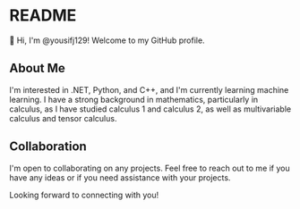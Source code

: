# README

👋 Hi, I'm @yousifj129! Welcome to my GitHub profile.

## About Me
I'm interested in .NET, Python, and C++, and I'm currently learning machine learning. I have a strong background in mathematics, particularly in calculus, as I have studied calculus 1 and calculus 2, as well as multivariable calculus and tensor calculus.

## Collaboration
I'm open to collaborating on any projects. Feel free to reach out to me if you have any ideas or if you need assistance with your projects.

Looking forward to connecting with you!
<!---
yousifj129/yousifj129 is a ✨ special ✨ repository because its `README.md` (this file) appears on your GitHub profile.
You can click the Preview link to take a look at your changes.
--->
